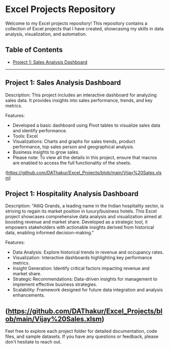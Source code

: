 # Excel Projects Repository

Welcome to my Excel projects repository! This repository contains a collection of Excel projects that I have created, showcasing my skills in data analysis, visualization, and automation.

## Table of Contents

- [Project 1: Sales Analysis Dashboard](#project-1-sales-analysis-dashboard)
---

## Project 1: Sales Analysis Dashboard

Description: This project includes an interactive dashboard for analyzing sales data. It provides insights into sales performance, trends, and key metrics.

Features:
- Developed a basic dashboard using Pivot tables to visualize sales data and identify performance.
- Tools: Excel
- Visualizations: Charts and graphs for sales trends, product performance, top sales person and geographical analysis.
- Business insights to grow sales.
- Please note: To view all the details in this project, ensure that macros are enabled to access the full functionality of the sheets.


(https://github.com/DAThakur/Excel_Projects/blob/main/Vijay%20Sales.xlsm)

## Project 1: Hospitality Analysis Dashboard

Description: "AtliQ Grands, a leading name in the Indian hospitality sector, is striving to regain its market position in luxury/business hotels. This Excel project showcases comprehensive data analysis and visualization aimed at boosting revenue and market share. Developed as a strategic tool, it empowers stakeholders with actionable insights derived from historical data, enabling informed decision-making."

Features:
- Data Analysis: Explore historical trends in revenue and occupancy rates.
- Visualization: Interactive dashboards highlighting key performance metrics.
- Insight Generation: Identify critical factors impacting revenue and market share.
- Strategic Recommendations: Data-driven insights for management to implement effective business strategies.
- Scalability: Framework designed for future data integration and analysis enhancements.


(https://github.com/DAThakur/Excel_Projects/blob/main/Vijay%20Sales.xlsm) 
---

Feel free to explore each project folder for detailed documentation, code files, and sample datasets. If you have any questions or feedback, please don't hesitate to reach out.

